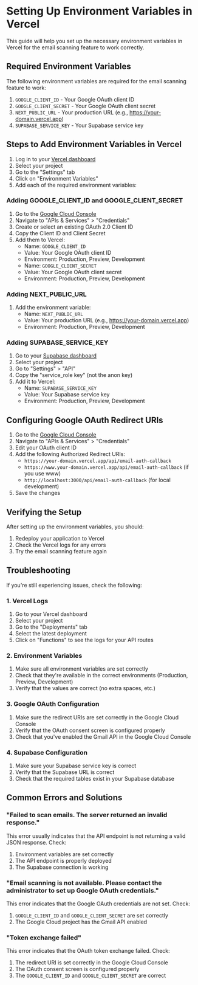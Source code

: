 # Setting Up Environment Variables in Vercel

This guide will help you set up the necessary environment variables in Vercel for the email scanning feature to work correctly.

## Required Environment Variables

The following environment variables are required for the email scanning feature to work:

1. `GOOGLE_CLIENT_ID` - Your Google OAuth client ID
2. `GOOGLE_CLIENT_SECRET` - Your Google OAuth client secret
3. `NEXT_PUBLIC_URL` - Your production URL (e.g., https://your-domain.vercel.app)
4. `SUPABASE_SERVICE_KEY` - Your Supabase service key

## Steps to Add Environment Variables in Vercel

1. Log in to your [Vercel dashboard](https://vercel.com/dashboard)
2. Select your project
3. Go to the "Settings" tab
4. Click on "Environment Variables"
5. Add each of the required environment variables:

### Adding GOOGLE_CLIENT_ID and GOOGLE_CLIENT_SECRET

1. Go to the [Google Cloud Console](https://console.cloud.google.com/)
2. Navigate to "APIs & Services" > "Credentials"
3. Create or select an existing OAuth 2.0 Client ID
4. Copy the Client ID and Client Secret
5. Add them to Vercel:
   - Name: `GOOGLE_CLIENT_ID`
   - Value: Your Google OAuth client ID
   - Environment: Production, Preview, Development
   - Name: `GOOGLE_CLIENT_SECRET`
   - Value: Your Google OAuth client secret
   - Environment: Production, Preview, Development

### Adding NEXT_PUBLIC_URL

1. Add the environment variable:
   - Name: `NEXT_PUBLIC_URL`
   - Value: Your production URL (e.g., https://your-domain.vercel.app)
   - Environment: Production, Preview, Development

### Adding SUPABASE_SERVICE_KEY

1. Go to your [Supabase dashboard](https://app.supabase.io/)
2. Select your project
3. Go to "Settings" > "API"
4. Copy the "service_role key" (not the anon key)
5. Add it to Vercel:
   - Name: `SUPABASE_SERVICE_KEY`
   - Value: Your Supabase service key
   - Environment: Production, Preview, Development

## Configuring Google OAuth Redirect URIs

1. Go to the [Google Cloud Console](https://console.cloud.google.com/)
2. Navigate to "APIs & Services" > "Credentials"
3. Edit your OAuth client ID
4. Add the following Authorized Redirect URIs:
   - `https://your-domain.vercel.app/api/email-auth-callback`
   - `https://www.your-domain.vercel.app/api/email-auth-callback` (if you use www)
   - `http://localhost:3000/api/email-auth-callback` (for local development)
5. Save the changes

## Verifying the Setup

After setting up the environment variables, you should:

1. Redeploy your application to Vercel
2. Check the Vercel logs for any errors
3. Try the email scanning feature again

## Troubleshooting

If you're still experiencing issues, check the following:

### 1. Vercel Logs

1. Go to your Vercel dashboard
2. Select your project
3. Go to the "Deployments" tab
4. Select the latest deployment
5. Click on "Functions" to see the logs for your API routes

### 2. Environment Variables

1. Make sure all environment variables are set correctly
2. Check that they're available in the correct environments (Production, Preview, Development)
3. Verify that the values are correct (no extra spaces, etc.)

### 3. Google OAuth Configuration

1. Make sure the redirect URIs are set correctly in the Google Cloud Console
2. Verify that the OAuth consent screen is configured properly
3. Check that you've enabled the Gmail API in the Google Cloud Console

### 4. Supabase Configuration

1. Make sure your Supabase service key is correct
2. Verify that the Supabase URL is correct
3. Check that the required tables exist in your Supabase database

## Common Errors and Solutions

### "Failed to scan emails. The server returned an invalid response."

This error usually indicates that the API endpoint is not returning a valid JSON response. Check:

1. Environment variables are set correctly
2. The API endpoint is properly deployed
3. The Supabase connection is working

### "Email scanning is not available. Please contact the administrator to set up Google OAuth credentials."

This error indicates that the Google OAuth credentials are not set. Check:

1. `GOOGLE_CLIENT_ID` and `GOOGLE_CLIENT_SECRET` are set correctly
2. The Google Cloud project has the Gmail API enabled

### "Token exchange failed"

This error indicates that the OAuth token exchange failed. Check:

1. The redirect URI is set correctly in the Google Cloud Console
2. The OAuth consent screen is configured properly
3. The `GOOGLE_CLIENT_ID` and `GOOGLE_CLIENT_SECRET` are correct
